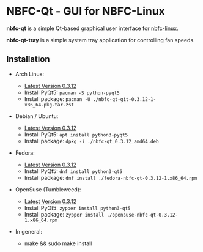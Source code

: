 NBFC-Qt - GUI for NBFC-Linux
============================

**nbfc-qt** is a simple Qt-based graphical user interface for [nbfc-linux](https://github.com/nbfc-linux/nbfc-linux).

**nbfc-qt-tray** is a simple system tray application for controlling fan speeds.

Installation
------------

- Arch Linux:
  - [Latest Version 0.3.12](https://github.com/nbfc-linux/nbfc-qt/releases/download/0.3.12/nbfc-qt-git-0.3.12-1-x86_64.pkg.tar.zst)
  - Install PyQt5: `pacman -S python-pyqt5`
  - Install package: `pacman -U ./nbfc-qt-git-0.3.12-1-x86_64.pkg.tar.zst`

- Debian / Ubuntu:
  - [Latest Version 0.3.12](https://github.com/nbfc-linux/nbfc-qt/releases/download/0.3.12/nbfc-qt_0.3.12_amd64.deb)
  - Install PyQt5: `apt install python3-pyqt5`
  - Install package: `dpkg -i ./nbfc-qt_0.3.12_amd64.deb`

- Fedora:
  - [Latest Version 0.3.12](https://github.com/nbfc-linux/nbfc-qt/releases/download/0.3.12/fedora-nbfc-qt-0.3.12-1.x86_64.rpm)
  - Install PyQt5: `dnf install python3-qt5`
  - Install package: `dnf install ./fedora-nbfc-qt-0.3.12-1.x86_64.rpm`

- OpenSuse (Tumbleweed):
  - [Latest Version 0.3.12](https://github.com/nbfc-linux/nbfc-qt/releases/download/0.3.12/opensuse-nbfc-qt-0.3.12-1.x86_64.rpm)
  - Install PyQt5: `zypper install python3-qt5`
  - Install package: `zypper install ./opensuse-nbfc-qt-0.3.12-1.x86_64.rpm`

- In general:
  - make && sudo make install

